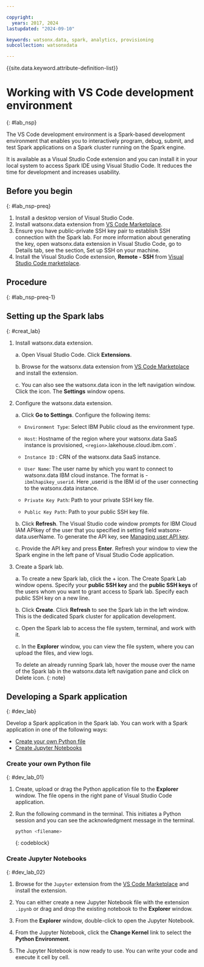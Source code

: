 ```yaml
---

copyright:
  years: 2017, 2024
lastupdated: "2024-09-10"

keywords: watsonx.data, spark, analytics, provisioning
subcollection: watsonxdata

---
```


{{site.data.keyword.attribute-definition-list}}

# Working with VS Code development environment
{: #lab_nsp}

The VS Code development environment is a Spark-based development environment that enables you to interactively program, debug, submit, and test Spark applications on a Spark cluster running on the Spark engine.

It is available as a Visual Studio Code extension and you can install it in your local system to access Spark IDE using Visual Studio Code. It reduces the time for development and increases usability.


## Before you begin
{: #lab_nsp-preq}


1. Install a desktop version of Visual Studio Code.
1. Install watsonx.data extension from [VS Code Marketplace](https://marketplace.visualstudio.com/items?itemName=IBM.watsonx-data).
1. Ensure you have public-private SSH key pair to establish SSH connection with the Spark lab. For more information about generating the key, open watsonx.data extension in Visual Studio Code, go to Details tab, see the section, Set up SSH on your machine.
1. Install the Visual Studio Code extension, **Remote - SSH** from [Visual Studio Code marketplace](https://marketplace.visualstudio.com/items?itemName=ms-vscode-remote.remote-ssh).


## Procedure
{: #lab_nsp-preq-1}


## Setting up the Spark labs
{: #creat_lab}

1. Install watsonx.data extension.

    a. Open Visual Studio Code. Click **Extensions**.

    b. Browse for the watsonx.data extension from [VS Code Marketplace](https://marketplace.visualstudio.com/items?itemName=IBM.watsonx-data) and install the extension.

    c. You can also see the watsonx.data icon in the left navigation window. Click the icon. The **Settings** window opens.


2. Configure the watsonx.data extension.

    a. Click **Go to Settings**. Configure the following items:

    * `Environment Type`: Select IBM Public cloud as the environment type.

    * `Host`: Hostname of the region where your watsonx.data SaaS instance is provisioned, `<region>`.lakehouse.cloud.ibm.com`.

    * `Instance ID` : CRN of the watsonx.data SaaS instance.

    * `User Name`: The user name by which you want to connect to watsonx.data IBM cloud instance. The format is - `ibmlhapikey_userid`. Here ,userid is the IBM id of the user connecting to the watsonx.data instance.

    * `Private Key Path`: Path to your private SSH key file.

    * `Public Key Path`: Path to your public SSH key file.

    b. Click **Refresh**. The Visual Studio code window prompts for IBM Cloud IAM APIkey of the user that you specified in setting field watsonx-data.userName. To generate the API key, see [Managing user API key](https://cloud.ibm.com/docs/account?topic=account-userapikey&interface=ui).

    c. Provide the API key and press **Enter**. Refresh your window to view the Spark engine in the left pane of Visual Studio Code application.

3. Create a Spark lab.

    a. To create a new Spark lab, click the + icon. The Create Spark Lab window opens. Specify your **public SSH key** and the **public SSH keys** of the users whom you want to grant access to Spark lab. Specify each public SSH key on a new line.

    b. Click **Create**. Click **Refresh** to see the Spark lab in the left window. This is the dedicated Spark cluster for application development.

    c. Open the Spark lab to access the file system, terminal, and work with it.

    c. In the **Explorer** window, you can view the file system, where you can upload the files, and view logs.

    To delete an already running Spark lab, hover the mouse over the name of the Spark lab in the watsonx.data left navigation pane and click on Delete icon.
    {: note}

## Developing a Spark application
{: #dev_lab}

Develop a Spark application in the Spark lab. You can work with a Spark application in one of the following ways:

* [Create your own Python file](#dev_lab_01)
* [Create Jupyter Notebooks](#dev_lab_02)

### Create your own Python file
{: #dev_lab_01}

1. Create, upload or drag the Python application file to the **Explorer** window. The file opens in the right pane of Visual Studio Code application.

2. Run the following command in the terminal. This initiates a Python session and you can see the acknowledgment message in the terminal.

    ```bash
    python <filename>
    ```
    {: codeblock}

### Create Jupyter Notebooks
{: #dev_lab_02}


1. Browse for the `Jupyter` extension from the [VS Code Marketplace](https://marketplace.visualstudio.com/items?itemName=ms-toolsai.jupyter) and install the extension.

2. You can either create a new Jupyter Notebook file with the extension `.ipynb` or drag and drop the existing notebook to the **Explorer** window.

3. From the **Explorer** window, double-click to open the Jupyter Notebook.

4. From the Jupyter Notebook, click the **Change Kernel** link to select the **Python Environment**.

5. The Jupyter Notebook is now ready to use. You can write your code and execute it cell by cell.
